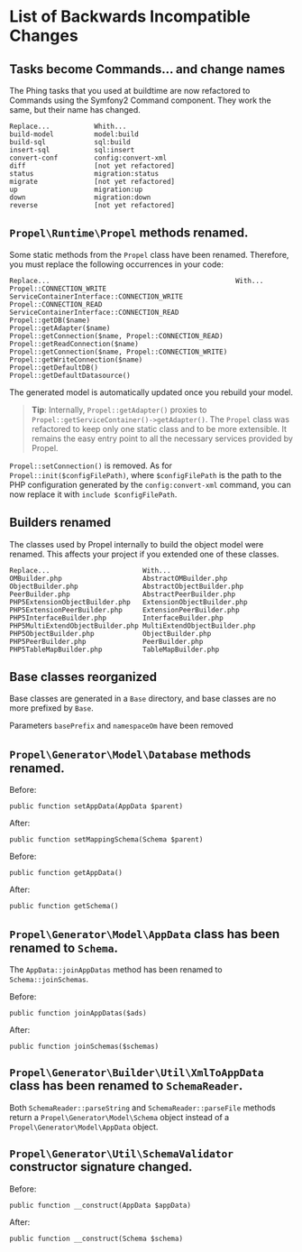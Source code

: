 # List of Backwards Incompatible Changes

## Tasks become Commands... and change names

The Phing tasks that you used at buildtime are now refactored to Commands using the Symfony2 Command component. They work the same, but their name has changed.

    Replace...           Whith...
    build-model          model:build
    build-sql            sql:build
    insert-sql           sql:insert
    convert-conf         config:convert-xml
    diff                 [not yet refactored]
    status               migration:status
    migrate              [not yet refactored]
    up                   migration:up
    down                 migration:down
    reverse              [not yet refactored]

## `Propel\Runtime\Propel` methods renamed.

Some static methods from the `Propel` class have been renamed. Therefore, you must replace the following occurrences in your code:

    Replace...                                              With...
    Propel::CONNECTION_WRITE                                ServiceContainerInterface::CONNECTION_WRITE
    Propel::CONNECTION_READ                                 ServiceContainerInterface::CONNECTION_READ
    Propel::getDB($name)                                    Propel::getAdapter($name)
    Propel::getConnection($name, Propel::CONNECTION_READ)   Propel::getReadConnection($name)
    Propel::getConnection($name, Propel::CONNECTION_WRITE)  Propel::getWriteConnection($name)
    Propel::getDefaultDB()                                  Propel::getDefaultDatasource()

The generated model is automatically updated once you rebuild your model.

>**Tip**: Internally, `Propel::getAdapter()` proxies to `Propel::getServiceContainer()->getAdapter()`. The `Propel` class was refactored to keep only one static class and to be more extensible. It remains the easy entry point to all the necessary services provided by Propel.

`Propel::setConnection()` is removed. As for `Propel::init($configFilePath)`, where `$configFilePath` is the path to the PHP configuration generated by the `config:convert-xml` command, you can now replace it with `include $configFilePath`.
## Builders renamed

The classes used by Propel internally to build the object model were renamed. This affects your project if you extended one of these classes.

    Replace...                       With...
    OMBuilder.php                    AbstractOMBuilder.php
    ObjectBuilder.php                AbstractObjectBuilder.php
    PeerBuilder.php                  AbstractPeerBuilder.php
    PHP5ExtensionObjectBuilder.php   ExtensionObjectBuilder.php
    PHP5ExtensionPeerBuilder.php     ExtensionPeerBuilder.php
    PHP5InterfaceBuilder.php         InterfaceBuilder.php
    PHP5MultiExtendObjectBuilder.php MultiExtendObjectBuilder.php
    PHP5ObjectBuilder.php            ObjectBuilder.php
    PHP5PeerBuilder.php              PeerBuilder.php
    PHP5TableMapBuilder.php          TableMapBuilder.php

## Base classes reorganized

Base classes are generated in a `Base` directory, and base classes are no more prefixed by `Base`.

Parameters `basePrefix` and `namespaceOm` have been removed

## `Propel\Generator\Model\Database` methods renamed.

Before:

    public function setAppData(AppData $parent)

After:

    public function setMappingSchema(Schema $parent)

Before:

    public function getAppData()

After:

    public function getSchema()

## `Propel\Generator\Model\AppData` class has been renamed to `Schema`.

The `AppData::joinAppDatas` method has been renamed to `Schema::joinSchemas`.

Before:

    public function joinAppDatas($ads)

After:

    public function joinSchemas($schemas)

## `Propel\Generator\Builder\Util\XmlToAppData` class has been renamed to `SchemaReader`.

Both `SchemaReader::parseString` and `SchemaReader::parseFile` methods return
a `Propel\Generator\Model\Schema` object instead of a `Propel\Generator\Model\AppData` object.

## `Propel\Generator\Util\SchemaValidator` constructor signature changed.

Before:

    public function __construct(AppData $appData)

After:

    public function __construct(Schema $schema)

